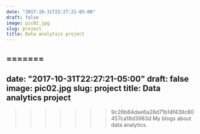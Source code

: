 ```yaml
---
date: "2017-10-31T22:27:21-05:00"
draft: false
image: pic02.jpg
slug: project
title: Data analytics project
---
```


=======
---
date: "2017-10-31T22:27:21-05:00"
draft: false
image: pic02.jpg
slug: project
title: Data analytics project
---

>>>>>>> 9c26b84dae6a28d71b14f439c80457ca18d3983d
My blogs about data analytics.